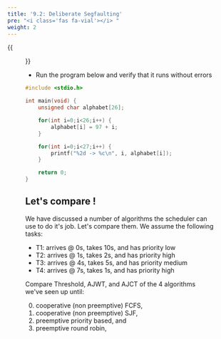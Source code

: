 ```yaml
---
title: '9.2: Deliberate Segfaulting'
pre: "<i class='fas fa-vial'></i> "
weight: 2
---
```


{{<figure src="https://m.media-amazon.com/images/I/71rZ7W8knkL._AC_UX679_.jpg" title="source: amazon.com">}}

* Run the program below and verify that it runs without errors
```C
#include <stdio.h>

int main(void) {
	unsigned char alphabet[26];

	for(int i=0;i<26;i++) {
		alphabet[i] = 97 + i;
	}

	for(int i=0;i<27;i++) {
		printf("%2d -> %c\n", i, alphabet[i]);
	}

	return 0;
}
```


## Let's compare !

We have discussed a number of algorithms the scheduler can use to do it's job. Let's compare them. We assume the following tasks:

* T1: arrives @ 0s, takes 10s, and has priority low
* T2: arrives @ 1s, takes 2s, and has priority high
* T3: arrives @ 4s, takes 5s, and has priority medium
* T4: arrives @ 7s, takes 1s, and has priority high

Compare Threshold, AJWT, and AJCT of the 4 algorithms we've seen up until: 

0. cooperative (non preemptive) FCFS, 
0. cooperative (non preemptive) SJF, 
0. preemptive priority based, and 
0. preemptive round robin, 

